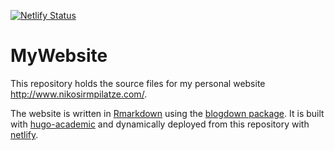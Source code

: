 [![Netlify Status](https://api.netlify.com/api/v1/badges/816336ea-4f3a-4d58-ae0e-5a3245a61727/deploy-status)](https://app.netlify.com/sites/mystifying-swanson-a9e988/deploys)
# MyWebsite
This repository holds the source files for my personal website http://www.nikosirmpilatze.com/.

The website is written in [Rmarkdown](https://rmarkdown.rstudio.com/) using the [blogdown package](https://bookdown.org/yihui/blogdown/).
It is built with [hugo-academic](https://github.com/gcushen/hugo-academic) and dynamically deployed from this repository with [netlify](https://www.netlify.com/).
